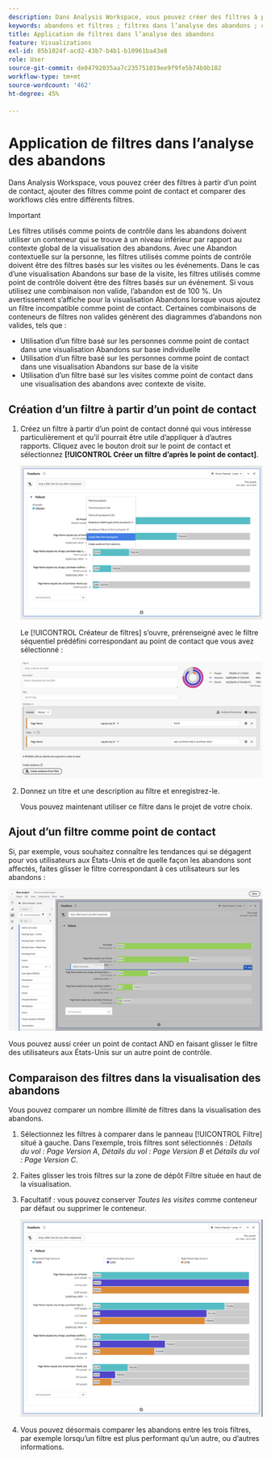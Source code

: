 ```yaml
---
description: Dans Analysis Workspace, vous pouvez créer des filtres à partir d’un point de contact, ajouter des filtres comme point de contact et comparer des workflows clés entre différents filtres.
keywords: abandons et filtres ; filtres dans l’analyse des abandons ; comparer des filtres dans les abandons
title: Application de filtres dans l’analyse des abandons
feature: Visualizations
exl-id: 85b1024f-acd2-43b7-b4b1-b10961ba43e8
role: User
source-git-commit: de04792035aa7c235751019ee9f9fe5b74b9b102
workflow-type: tm+mt
source-wordcount: '462'
ht-degree: 45%

---
```


# Application de filtres dans l’analyse des abandons

Dans Analysis Workspace, vous pouvez créer des filtres à partir d’un point de contact, ajouter des filtres comme point de contact et comparer des workflows clés entre différents filtres.

>[!IMPORTANT]
>
>Les filtres utilisés comme points de contrôle dans les abandons doivent utiliser un conteneur qui se trouve à un niveau inférieur par rapport au contexte global de la visualisation des abandons. Avec une Abandon contextuelle sur la personne, les filtres utilisés comme points de contrôle doivent être des filtres basés sur les visites ou les événements. Dans le cas d’une visualisation Abandons sur base de la visite, les filtres utilisés comme point de contrôle doivent être des filtres basés sur un événement. Si vous utilisez une combinaison non valide, l’abandon est de 100 %. Un avertissement s’affiche pour la visualisation Abandons lorsque vous ajoutez un filtre incompatible comme point de contact. Certaines combinaisons de conteneurs de filtres non valides génèrent des diagrammes d’abandons non valides, tels que :

* Utilisation d’un filtre basé sur les personnes comme point de contact dans une visualisation Abandons sur base individuelle
* Utilisation d’un filtre basé sur les personnes comme point de contact dans une visualisation Abandons sur base de la visite
* Utilisation d’un filtre basé sur les visites comme point de contact dans une visualisation des abandons avec contexte de visite.

## Création d’un filtre à partir d’un point de contact

1. Créez un filtre à partir d’un point de contact donné qui vous intéresse particulièrement et qu’il pourrait être utile d’appliquer à d’autres rapports. Cliquez avec le bouton droit sur le point de contact et sélectionnez **[!UICONTROL Créer un filtre d’après le point de contact]**.

   ![Menu déroulant du point de contact avec l’option Créer un segment d’après le point de contact mise en surbrillance.](assets/fallout-createfilter.png)

   Le [!UICONTROL Créateur de filtres] s’ouvre, prérenseigné avec le filtre séquentiel prédéfini correspondant au point de contact que vous avez sélectionné :

   ![Le Créateur de filtres affiche le filtre séquentiel prérempli et prédéfini.](assets/fallout-definefilter.png)

1. Donnez un titre et une description au filtre et enregistrez-le.

   Vous pouvez maintenant utiliser ce filtre dans le projet de votre choix.

## Ajout d’un filtre comme point de contact

Si, par exemple, vous souhaitez connaître les tendances qui se dégagent pour vos utilisateurs aux États-Unis et de quelle façon les abandons sont affectés, faites glisser le filtre correspondant à ces utilisateurs sur les abandons :

![Le filtre Utilisateurs des États-Unis sélectionné et mis en surbrillance pour le faire glisser dans l’abandon.](assets/fallout-addfilter.png)

Vous pouvez aussi créer un point de contact AND en faisant glisser le filtre des utilisateurs aux États-Unis sur un autre point de contrôle.

## Comparaison des filtres dans la visualisation des abandons

Vous pouvez comparer un nombre illimité de filtres dans la visualisation des abandons.

1. Sélectionnez les filtres à comparer dans le panneau [!UICONTROL Filtre] situé à gauche. Dans l’exemple, trois filtres sont sélectionnés : *Détails du vol : Page Version A*, *Détails du vol : Page Version B* et *Détails du vol : Page Version C*.
1. Faites glisser les trois filtres sur la zone de dépôt Filtre située en haut de la visualisation.


1. Facultatif : vous pouvez conserver *Toutes les visites* comme conteneur par défaut ou supprimer le conteneur.

   ![Abandon présentant toutes les visites avec les deux filtres déplacés à l’étape précédente.](assets/fallout-multiplefilters.png)

1. Vous pouvez désormais comparer les abandons entre les trois filtres, par exemple lorsqu’un filtre est plus performant qu’un autre, ou d’autres informations.
